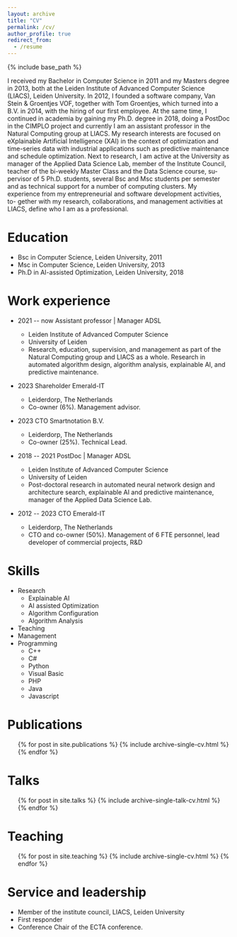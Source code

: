 ```yaml
---
layout: archive
title: "CV"
permalink: /cv/
author_profile: true
redirect_from:
  - /resume
---
```


{% include base_path %}

I received my Bachelor in Computer Science in 2011 and my Masters degree in
2013, both at the Leiden Institute of Advanced Computer Science (LIACS), Leiden
University. In 2012, I founded a software company, Van Stein & Groentjes VOF,
together with Tom Groentjes, which turned into a B.V. in 2014, with the hiring
of our first employee. At the same time, I continued in academia by gaining my
Ph.D. degree in 2018, doing a PostDoc in the CIMPLO project and currently I
am an assistant professor in the Natural Computing group at LIACS. My research
interests are focused on eXplainable Artificial Intelligence (XAI) in the context of
optimization and time-series data with industrial applications such as predictive
maintenance and schedule optimization. Next to research, I am active at the University as manager of the Applied Data Science Lab, member of the Institute
Council, teacher of the bi-weekly Master Class and the Data Science course, su-
pervisor of 5 Ph.D. students, several Bsc and Msc students per semester and as
technical support for a number of computing clusters.
My experience from my entrepreneurial and software development activities, to-
gether with my research, collaborations, and management activities at LIACS,
define who I am as a professional.

Education
======
* Bsc in Computer Science, Leiden University, 2011
* Msc in Computer Science, Leiden University, 2013
* Ph.D in AI-assisted Optimization, Leiden University, 2018

Work experience
======
* 2021 -- now Assistant professor | Manager ADSL
  * Leiden Institute of Advanced Computer Science
  * University of Leiden
  * Research, education, supervision, and management as part of the Natural Computing group and LIACS as a whole. Research in automated algorithm design, algorithm analysis, explainable AI, and predictive maintenance.

* 2023 Shareholder Emerald-IT
  * Leiderdorp, The Netherlands
  * Co-owner (6%). Management advisor.

* 2023 CTO Smartnotation B.V.
  * Leiderdorp, The Netherlands
  * Co-owner (25%). Technical Lead.

* 2018 -- 2021 PostDoc | Manager ADSL
  * Leiden Institute of Advanced Computer Science
  * University of Leiden
  * Post-doctoral research in automated neural network design and architecture search, explainable AI and predictive maintenance, manager of the Applied Data Science Lab.

* 2012 -- 2023 CTO Emerald-IT
  * Leiderdorp, The Netherlands
  * CTO and co-owner (50%). Management of 6 FTE personnel, lead developer of commercial projects, R&amp;D
  
Skills
======
* Research
  * Explainable AI
  * AI assisted Optimization
  * Algorithm Configuration
  * Algorithm Analysis
* Teaching
* Management
* Programming
  * C++
  * C#
  * Python
  * Visual Basic
  * PHP
  * Java
  * Javascript

Publications
======
  <ul>{% for post in site.publications %}
    {% include archive-single-cv.html %}
  {% endfor %}</ul>
  
Talks
======
  <ul>{% for post in site.talks %}
    {% include archive-single-talk-cv.html %}
  {% endfor %}</ul>
  
Teaching
======
  <ul>{% for post in site.teaching %}
    {% include archive-single-cv.html %}
  {% endfor %}</ul>
  
Service and leadership
======
* Member of the institute council, LIACS, Leiden University
* First responder
* Conference Chair of the ECTA conference.
